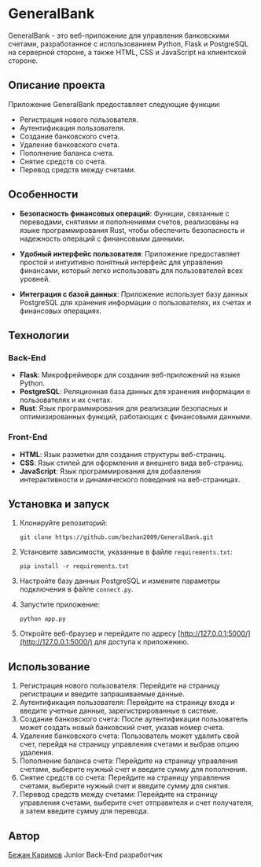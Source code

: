 
# GeneralBank

GeneralBank - это веб-приложение для управления банковскими счетами, разработанное с использованием Python, Flask и PostgreSQL на серверной стороне, а также HTML, CSS и JavaScript на клиентской стороне.

## Описание проекта

Приложение GeneralBank предоставляет следующие функции:

- Регистрация нового пользователя.
- Аутентификация пользователя.
- Создание банковского счета.
- Удаление банковского счета.
- Пополнение баланса счета.
- Снятие средств со счета.
- Перевод средств между счетами.

## Особенности

- **Безопасность финансовых операций**: Функции, связанные с переводами, снятиями и пополнениями счетов, реализованы на языке программирования Rust, чтобы обеспечить безопасность и надежность операций с финансовыми данными.

- **Удобный интерфейс пользователя**: Приложение предоставляет простой и интуитивно понятный интерфейс для управления финансами, который легко использовать для пользователей всех уровней.

- **Интеграция с базой данных**: Приложение использует базу данных PostgreSQL для хранения информации о пользователях, их счетах и финансовых операциях.

## Технологии

### Back-End

- **Flask**: Микрофреймворк для создания веб-приложений на языке Python.
- **PostgreSQL**: Реляционная база данных для хранения информации о пользователях и их счетах.
- **Rust**: Язык программирования для реализации безопасных и оптимизированных функций, работающих с финансовыми данными.

### Front-End

- **HTML**: Язык разметки для создания структуры веб-страниц.
- **CSS**: Язык стилей для оформления и внешнего вида веб-страниц.
- **JavaScript**: Язык программирования для добавления интерактивности и динамического поведения на веб-страницах.

## Установка и запуск

1. Клонируйте репозиторий:

   ```
   git clone https://github.com/bezhan2009/GeneralBank.git
   ```

2. Установите зависимости, указанные в файле `requirements.txt`:

   ```
   pip install -r requirements.txt
   ```

3. Настройте базу данных PostgreSQL и измените параметры подключения в файле `connect.py`.

4. Запустите приложение:

   ```
   python app.py
   ```

5. Откройте веб-браузер и перейдите по адресу [http://127.0.0.1:5000/](http://127.0.0.1:5000/) для доступа к приложению.

## Использование

1. Регистрация нового пользователя: Перейдите на страницу регистрации и введите запрашиваемые данные.
2. Аутентификация пользователя: Перейдите на страницу входа и введите учетные данные, зарегистрированные в системе.
3. Создание банковского счета: После аутентификации пользователь может создать новый банковский счет, указав номер счета.
4. Удаление банковского счета: Пользователь может удалить свой счет, перейдя на страницу управления счетами и выбрав опцию удаления.
5. Пополнение баланса счета: Перейдите на страницу управления счетами, выберите нужный счет и введите сумму для пополнения.
6. Снятие средств со счета: Перейдите на страницу управления счетами, выберите нужный счет и введите сумму для снятия.
7. Перевод средств между счетами: Перейдите на страницу управления счетами, выберите счет отправителя и счет получателя, а затем введите сумму для перевода.

## Автор

[Бежан Каримов](https://github.com/bezhan2009) Junior Back-End разработчик 
